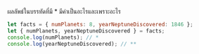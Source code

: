 ผลลัพธ์ในบรรทัดที่มี * มีค่าเป็นอะไรและเพราะอะไร

```js
let facts = { numPlanets: 8, yearNeptuneDiscovered: 1846 };
let { numPlanets, yearNeptuneDiscovered } = facts;
console.log(numPlanets); // *
console.log(yearNeptuneDiscovered); // **
```